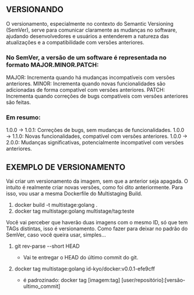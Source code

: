 ## VERSIONANDO
O versionamento, especialmente no contexto do Semantic Versioning (SemVer), serve para comunicar claramente as mudanças no software, ajudando desenvolvedores e usuários a entenderem a natureza das atualizações e a compatibilidade com versões anteriores.


### No SemVer, a versão de um software é representada no formato MAJOR.MINOR.PATCH:
MAJOR: Incrementa quando há mudanças incompatíveis com versões anteriores.
MINOR: Incrementa quando novas funcionalidades são adicionadas de forma compatível com versões anteriores.
PATCH: Incrementa quando correções de bugs compatíveis com versões anteriores são feitas.

### Em resumo:
1.0.0 → 1.0.1: Correções de bugs, sem mudanças de funcionalidades.
1.0.0 → 1.1.0: Novas funcionalidades, compatível com versões anteriores.
1.0.0 → 2.0.0: Mudanças significativas, potencialmente incompatível com versões anteriores.

## EXEMPLO DE VERSIONAMENTO
Vai criar um versionamento da imagem, sem que a anterior seja apagada. O intuito é realmente criar novas versões, como foi dito anteriormente. Para isso, vou usar a mesma Dockerfile do Multistaging Build.


1. docker build -t multistage:golang .
2. docker tag multistage:golang multistage/tag:teste


Você vai perceber que haverão duas imagens com o mesmo ID, só que tem TAGs distintas, isso é versionamento. Como fazer para deixar no padrão do SemVer, caso você queira usar, simples...


1. git rev-parse --short HEAD  
    - Vai te entregar o HEAD do último commit do git.

2. docker tag multistage:golang id-kyo/docker:v0.0.1-efe9cff
    - é padrozinado: docker tag [imagem:tag] [user/repositório]:[versão-ultimo_commit]